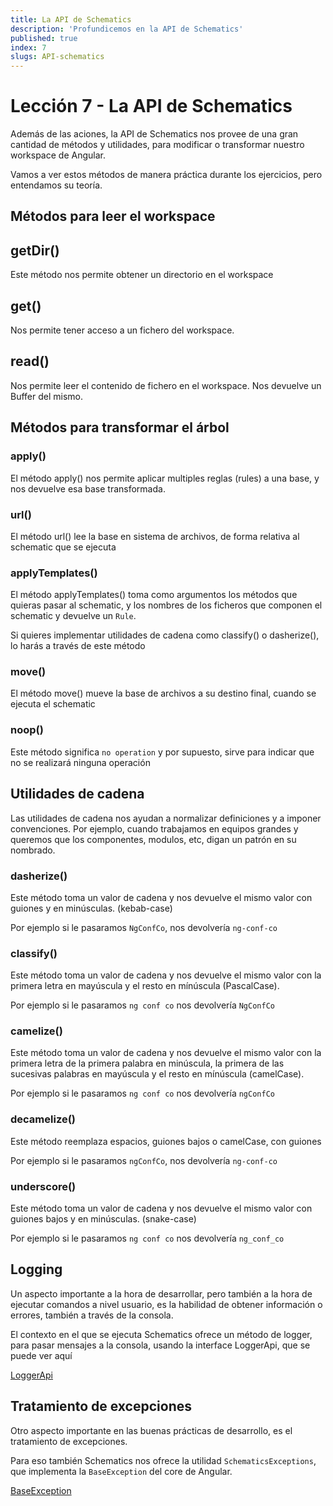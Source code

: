 ```yaml
---
title: La API de Schematics
description: 'Profundicemos en la API de Schematics'
published: true
index: 7
slugs: API-schematics
---
```


# Lección 7 - La API de Schematics

Además de las aciones, la API de Schematics nos provee de una gran cantidad de métodos y utilidades, para modificar o transformar nuestro workspace de Angular.

 Vamos a ver estos métodos de manera práctica durante los ejercicios, pero entendamos su teoría.

## Métodos para leer el workspace

## getDir()

Este método nos permite obtener un directorio en el workspace

## get()

Nos permite tener acceso a un fichero del workspace.

## read()

Nos permite leer el contenido de fichero en el workspace. Nos devuelve un Buffer del mismo.

## Métodos para transformar el árbol

### apply()

El método apply() nos permite aplicar multiples reglas (rules) a una base, y nos devuelve esa base transformada.

### url()

El método url() lee la base en sistema de archivos, de forma relativa al schematic que se ejecuta

### applyTemplates()

El método applyTemplates() toma como argumentos los métodos que quieras pasar al schematic, y los nombres de los ficheros que componen el schematic y devuelve un `Rule`. 

Si quieres implementar utilidades de cadena como classify() o dasherize(), lo harás a través de este método

### move()

El método move() mueve la base de archivos a su destino final, cuando se ejecuta el schematic

### noop()

Este método significa `no operation` y por supuesto, sirve para indicar que no se realizará ninguna operación

## Utilidades de cadena

Las utilidades de cadena nos ayudan a normalizar definiciones y a imponer convenciones. Por ejemplo, cuando trabajamos en equipos grandes y queremos que los componentes, modulos, etc, digan un patrón en su nombrado. 

### dasherize()

Este método toma un valor de cadena y nos devuelve el mismo valor con guiones y en minúsculas. (kebab-case)

Por ejemplo si le pasaramos `NgConfCo`, nos devolvería `ng-conf-co`

### classify()

Este método toma un valor de cadena y nos devuelve el mismo valor con la primera letra en mayúscula y el resto en mínúscula (PascalCase).

Por ejemplo si le pasaramos `ng conf co` nos devolvería `NgConfCo`

### camelize()

Este método toma un valor de cadena y nos devuelve el mismo valor con la primera letra de la primera palabra en minúscula, la primera de las sucesivas palabras en mayúscula y el resto en mínúscula (camelCase).

Por ejemplo si le pasaramos `ng conf co` nos devolvería `ngConfCo`

### decamelize() 

Este método reemplaza espacios, guiones bajos o camelCase, con guiones

Por ejemplo si le pasaramos `ngConfCo`, nos devolvería `ng-conf-co`

### underscore()

Este método toma un valor de cadena y nos devuelve el mismo valor con guiones bajos y en minúsculas. (snake-case)

Por ejemplo si le pasaramos `ng conf co` nos devolvería `ng_conf_co`

## Logging

Un aspecto importante a la hora de desarrollar, pero también a la hora de ejecutar comandos a nivel usuario,  es la habilidad de obtener información o errores, también a través de la consola.

El contexto en el que se ejecuta Schematics ofrece un método de logger, para pasar mensajes a la consola, usando la interface LoggerApi, que se puede ver aquí 

[LoggerApi](node_modules/@angular-devkit/core/src/logger/logger.d.ts)

## Tratamiento de excepciones

Otro aspecto importante en las buenas prácticas de desarrollo, es el tratamiento de excepciones. 

Para eso también Schematics nos ofrece la utilidad `SchematicsExceptions`, que implementa la `BaseException` del core de Angular.

[BaseException](node_modules/@angular-devkit/core/src/exception/exception.d.ts)

